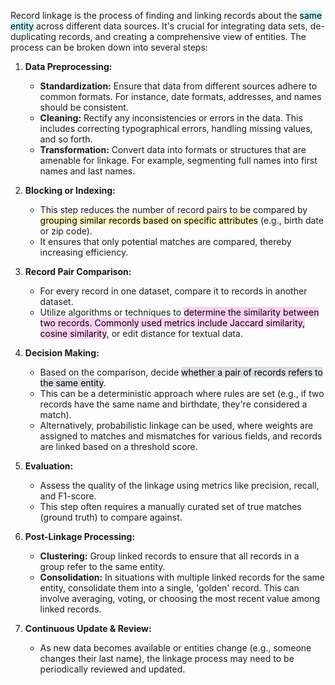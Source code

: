 Record linkage is the process of finding and linking records about the <mark style="background: #ABF7F7A6;">same entity</mark> across different data sources. It's crucial for integrating data sets, de-duplicating records, and creating a comprehensive view of entities. The process can be broken down into several steps:

1. **Data Preprocessing:**
    
    - **Standardization:** Ensure that data from different sources adhere to common formats. For instance, date formats, addresses, and names should be consistent.
    - **Cleaning:** Rectify any inconsistencies or errors in the data. This includes correcting typographical errors, handling missing values, and so forth.
    - **Transformation:** Convert data into formats or structures that are amenable for linkage. For example, segmenting full names into first names and last names.
2. **Blocking or Indexing:**
    
    - This step reduces the number of record pairs to be compared by <mark style="background: #FFF3A3A6;">grouping similar records based on specific attributes</mark> (e.g., birth date or zip code).
    - It ensures that only potential matches are compared, thereby increasing efficiency.
3. **Record Pair Comparison:**
    
    - For every record in one dataset, compare it to records in another dataset.
    - Utilize algorithms or techniques to <mark style="background: #FFB8EBA6;">determine the similarity between two records. Commonly used metrics include Jaccard similarity, cosine similarity</mark>, or edit distance for textual data.
4. **Decision Making:**
    
    - Based on the comparison, decide <mark style="background: #CACFD9A6;">whether a pair of records refers to the same entity</mark>.
    - This can be a deterministic approach where rules are set (e.g., if two records have the same name and birthdate, they're considered a match).
    - Alternatively, probabilistic linkage can be used, where weights are assigned to matches and mismatches for various fields, and records are linked based on a threshold score.
5. **Evaluation:**
    
    - Assess the quality of the linkage using metrics like precision, recall, and F1-score.
    - This step often requires a manually curated set of true matches (ground truth) to compare against.
6. **Post-Linkage Processing:**
    
    - **Clustering:** Group linked records to ensure that all records in a group refer to the same entity.
    - **Consolidation:** In situations with multiple linked records for the same entity, consolidate them into a single, 'golden' record. This can involve averaging, voting, or choosing the most recent value among linked records.
7. **Continuous Update & Review:**
    
    - As new data becomes available or entities change (e.g., someone changes their last name), the linkage process may need to be periodically reviewed and updated.

